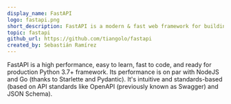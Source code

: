 ```yaml
---
display_name: FastAPI
logo: fastapi.png
short_description: FastAPI is a modern & fast web framework for building APIs with Python 3.7+ based on standard Python type hints.
topic: fastapi
github_url: https://github.com/tiangolo/fastapi
created_by: Sebastián Ramírez
---
```

FastAPI is a high performance, easy to learn, fast to code, and ready for production Python 3.7+ framework. Its performance is on par with NodeJS and Go (thanks to Starlette and Pydantic). It's intuitive and standards-based (based on API standards like OpenAPI (previously known as Swagger) and JSON Schema).
